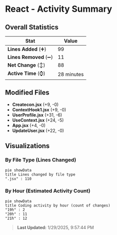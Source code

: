 # React - Activity Summary 

## Overall Statistics

| Stat                   | Value                                                             |
| ---------------------- | ----------------------------------------------------------------- |
| **Lines Added** (➕)   | 99                                          |
| **Lines Removed** (➖) | 11                                        |
| **Net Change** (↕)    | 88                |
| **Active Time** (⌚)   | 28 minutes |


## Modified Files
- **Createcon.jsx** (+9, -0)
- **ContextHook1.jsx** (+9, -0)
- **UserProfile.jsx** (+31, -6)
- **UseContext.jsx** (+24, -5)
- **App.jsx** (+4, -0)
- **UpdateUser.jsx** (+22, -0)

## Visualizations

### By File Type (Lines Changed)

```mermaid
pie showData
title Lines changed by file type
".jsx" : 110
```

### By Hour (Estimated Activity Count)

```mermaid
pie showData
title Coding activity by hour (count of changes)
"19h" : 2
"20h" : 11
"21h" : 12
```


> **Last Updated:** 1/29/2025, 9:57:44 PM